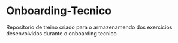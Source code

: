 # Onboarding-Tecnico
Repositorio de treino criado para o armazenamendo dos exercicios desenvolvidos durante o onboarding tecnico
